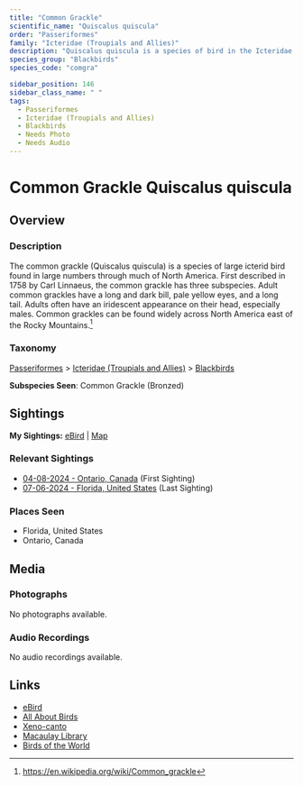 ```yaml
---
title: "Common Grackle"
scientific_name: "Quiscalus quiscula"
order: "Passeriformes"
family: "Icteridae (Troupials and Allies)"
description: "Quiscalus quiscula is a species of bird in the Icteridae (Troupials and Allies) family. It has been observed 7 times."
species_group: "Blackbirds"
species_code: "comgra"

sidebar_position: 146
sidebar_class_name: " "
tags: 
  - Passeriformes
  - Icteridae (Troupials and Allies)
  - Blackbirds
  - Needs Photo
  - Needs Audio
---
```


# Common Grackle <span className='sci_name'>Quiscalus quiscula</span>

## Overview

### Description
The common grackle (Quiscalus quiscula) is a species of large icterid bird found in large numbers through much of North America. First described in 1758 by Carl Linnaeus, the common grackle has three subspecies. Adult common grackles have a long and dark bill, pale yellow eyes, and a long tail. Adults often have an iridescent appearance on their head, especially males. Common grackles can be found widely across North America east of the Rocky Mountains.[^1]

[^1]: https://en.wikipedia.org/wiki/Common_grackle

### Taxonomy
[Passeriformes](/tags/passeriformes) > [Icteridae (Troupials and Allies)](/tags/icteridae-troupials-and-allies) > [Blackbirds](/tags/blackbirds)

**Subspecies Seen**: Common Grackle (Bronzed)


## Sightings

**My Sightings:** [eBird](https://ebird.org/lifelist?r=world&time=life&spp=comgra) | [Map](/map?species_code=comgra)

### Relevant Sightings

* [04-08-2024 - Ontario, Canada](https://ebird.org/checklist/S167742697) (First Sighting)
* [07-06-2024 - Florida, United States](https://ebird.org/checklist/S185644070) (Last Sighting)

### Places Seen

* Florida, United States
* Ontario, Canada



## Media
### Photographs
No photographs available.

### Audio Recordings
No audio recordings available.

## Links
* [eBird](https://ebird.org/species/comgra) 
* [All About Birds](https://www.allaboutbirds.org/guide/comgra) 
* [Xeno-canto](https://www.xeno-canto.org/species/quiscalus-quiscula) 
* [Macaulay Library](https://search.macaulaylibrary.org/catalog?taxonCode=comgra&sort=rating_rank_desc)
* [Birds of the World](https://birdsoftheworld.org/bow/species/comgra)
